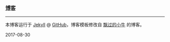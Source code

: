 ### [博客](http://runylin.github.io)

---

本博客运行于 [Jekyll](http://jekyllrb.com) @ [GitHub](https://github.com/runylin/runylin.github.io/)，博客模板修改自 [飘过的小牛](http://github.thinkingbar.com) 的博客。


2017-08-30
